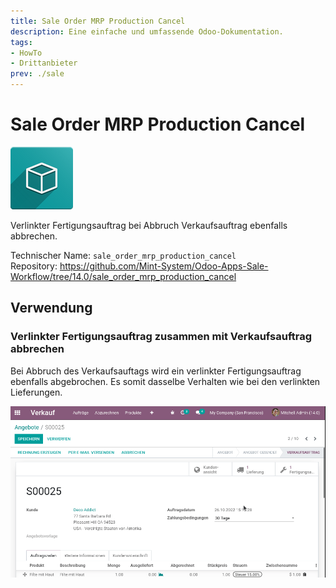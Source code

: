 ```yaml
---
title: Sale Order MRP Production Cancel
description: Eine einfache und umfassende Odoo-Dokumentation.
tags:
- HowTo
- Drittanbieter
prev: ./sale
---
```

# Sale Order MRP Production Cancel
![icon_oms_box](attachments/icon_oms_box.png)

Verlinkter Fertigungsauftrag bei Abbruch Verkaufsauftrag ebenfalls abbrechen.

Technischer Name: `sale_order_mrp_production_cancel`\
Repository: <https://github.com/Mint-System/Odoo-Apps-Sale-Workflow/tree/14.0/sale_order_mrp_production_cancel>

## Verwendung

### Verlinkter Fertigungsauftrag zusammen mit Verkaufsauftrag abbrechen

Bei Abbruch des Verkaufsauftags wird ein verlinkter Fertigungsauftrag ebenfalls abgebrochen. Es somit dasselbe Verhalten wie bei den verlinkten Lieferungen.

![Sale Order MRP Production Cancel](attachments/Sale%20Order%20MRP%20Production%20Cancel.gif)